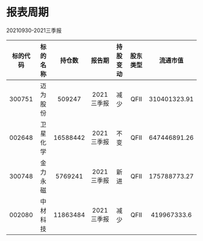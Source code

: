 # 报表周期 

20210930-2021三季报

| 标的代码 | 标的名称 | 持仓数 | 报告期 | 持股变动 | 股东类型 | 流通市值 |
|:--:|:--:|:--:|:--:|:--:|:--:|:--:|
|300751|迈为股份|509247|2021三季报|减少|QFII|310401323.91|
|002648|卫星化学|16588442|2021三季报|不变|QFII|647446891.26|
|300748|金力永磁|5769241|2021三季报|新进|QFII|175788773.27|
|002080|中材科技|11863484|2021三季报|减少|QFII|419967333.6|